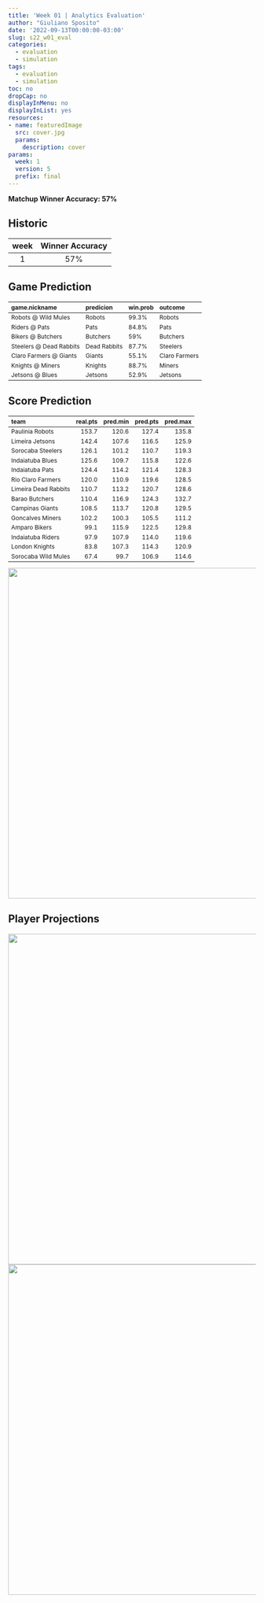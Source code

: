 ```yaml
---
title: 'Week 01 | Analytics Evaluation'
author: "Giuliano Sposito"
date: '2022-09-13T00:00:00-03:00'
slug: s22_w01_eval
categories:
  - evaluation
  - simulation
tags:
  - evaluation
  - simulation
toc: no
dropCap: no
displayInMenu: no
displayInList: yes
resources:
- name: featuredImage
  src: cover.jpg
  params:
    description: cover
params:
  week: 1
  version: 5
  prefix: final
---
```

<script src="{{< blogdown/postref >}}index_files/kePrint/kePrint.js"></script>
<link href="{{< blogdown/postref >}}index_files/lightable/lightable.css" rel="stylesheet" />
<script src="{{< blogdown/postref >}}index_files/kePrint/kePrint.js"></script>
<link href="{{< blogdown/postref >}}index_files/lightable/lightable.css" rel="stylesheet" />

**Matchup Winner Accuracy: 57%**

<!--more-->

## Historic

| week | Winner Accuracy |
|:----:|:---------------:|
| 1    |       57%       |







## Game Prediction

<table class="table" style="font-size: 12px; margin-left: auto; margin-right: auto;">
 <thead>
  <tr>
   <th style="text-align:left;"> game.nickname </th>
   <th style="text-align:left;"> predicion </th>
   <th style="text-align:left;"> win.prob </th>
   <th style="text-align:left;"> outcome </th>
  </tr>
 </thead>
<tbody>
  <tr>
   <td style="text-align:left;"> Robots @ Wild Mules </td>
   <td style="text-align:left;"> Robots </td>
   <td style="text-align:left;"> 99.3% </td>
   <td style="text-align:left;"> Robots </td>
  </tr>
  <tr>
   <td style="text-align:left;"> Riders @ Pats </td>
   <td style="text-align:left;"> Pats </td>
   <td style="text-align:left;"> 84.8% </td>
   <td style="text-align:left;"> Pats </td>
  </tr>
  <tr>
   <td style="text-align:left;"> Bikers @ Butchers </td>
   <td style="text-align:left;"> Butchers </td>
   <td style="text-align:left;"> 59% </td>
   <td style="text-align:left;"> Butchers </td>
  </tr>
  <tr>
   <td style="text-align:left;"> Steelers @ Dead Rabbits </td>
   <td style="text-align:left;"> Dead Rabbits </td>
   <td style="text-align:left;"> 87.7% </td>
   <td style="text-align:left;"> Steelers </td>
  </tr>
  <tr>
   <td style="text-align:left;"> Claro Farmers @ Giants </td>
   <td style="text-align:left;"> Giants </td>
   <td style="text-align:left;"> 55.1% </td>
   <td style="text-align:left;"> Claro Farmers </td>
  </tr>
  <tr>
   <td style="text-align:left;"> Knights @ Miners </td>
   <td style="text-align:left;"> Knights </td>
   <td style="text-align:left;"> 88.7% </td>
   <td style="text-align:left;"> Miners </td>
  </tr>
  <tr>
   <td style="text-align:left;"> Jetsons @ Blues </td>
   <td style="text-align:left;"> Jetsons </td>
   <td style="text-align:left;"> 52.9% </td>
   <td style="text-align:left;"> Jetsons </td>
  </tr>
</tbody>
</table>


## Score Prediction

<table class="table" style="font-size: 12px; margin-left: auto; margin-right: auto;">
 <thead>
  <tr>
   <th style="text-align:left;"> team </th>
   <th style="text-align:right;"> real.pts </th>
   <th style="text-align:right;"> pred.min </th>
   <th style="text-align:right;"> pred.pts </th>
   <th style="text-align:right;"> pred.max </th>
  </tr>
 </thead>
<tbody>
  <tr>
   <td style="text-align:left;"> Paulinia Robots </td>
   <td style="text-align:right;"> 153.7 </td>
   <td style="text-align:right;"> 120.6 </td>
   <td style="text-align:right;"> 127.4 </td>
   <td style="text-align:right;"> 135.8 </td>
  </tr>
  <tr>
   <td style="text-align:left;"> Limeira Jetsons </td>
   <td style="text-align:right;"> 142.4 </td>
   <td style="text-align:right;"> 107.6 </td>
   <td style="text-align:right;"> 116.5 </td>
   <td style="text-align:right;"> 125.9 </td>
  </tr>
  <tr>
   <td style="text-align:left;"> Sorocaba Steelers </td>
   <td style="text-align:right;"> 126.1 </td>
   <td style="text-align:right;"> 101.2 </td>
   <td style="text-align:right;"> 110.7 </td>
   <td style="text-align:right;"> 119.3 </td>
  </tr>
  <tr>
   <td style="text-align:left;"> Indaiatuba Blues </td>
   <td style="text-align:right;"> 125.6 </td>
   <td style="text-align:right;"> 109.7 </td>
   <td style="text-align:right;"> 115.8 </td>
   <td style="text-align:right;"> 122.6 </td>
  </tr>
  <tr>
   <td style="text-align:left;"> Indaiatuba Pats </td>
   <td style="text-align:right;"> 124.4 </td>
   <td style="text-align:right;"> 114.2 </td>
   <td style="text-align:right;"> 121.4 </td>
   <td style="text-align:right;"> 128.3 </td>
  </tr>
  <tr>
   <td style="text-align:left;"> Rio Claro Farmers </td>
   <td style="text-align:right;"> 120.0 </td>
   <td style="text-align:right;"> 110.9 </td>
   <td style="text-align:right;"> 119.6 </td>
   <td style="text-align:right;"> 128.5 </td>
  </tr>
  <tr>
   <td style="text-align:left;"> Limeira Dead Rabbits </td>
   <td style="text-align:right;"> 110.7 </td>
   <td style="text-align:right;"> 113.2 </td>
   <td style="text-align:right;"> 120.7 </td>
   <td style="text-align:right;"> 128.6 </td>
  </tr>
  <tr>
   <td style="text-align:left;"> Barao Butchers </td>
   <td style="text-align:right;"> 110.4 </td>
   <td style="text-align:right;"> 116.9 </td>
   <td style="text-align:right;"> 124.3 </td>
   <td style="text-align:right;"> 132.7 </td>
  </tr>
  <tr>
   <td style="text-align:left;"> Campinas Giants </td>
   <td style="text-align:right;"> 108.5 </td>
   <td style="text-align:right;"> 113.7 </td>
   <td style="text-align:right;"> 120.8 </td>
   <td style="text-align:right;"> 129.5 </td>
  </tr>
  <tr>
   <td style="text-align:left;"> Goncalves Miners </td>
   <td style="text-align:right;"> 102.2 </td>
   <td style="text-align:right;"> 100.3 </td>
   <td style="text-align:right;"> 105.5 </td>
   <td style="text-align:right;"> 111.2 </td>
  </tr>
  <tr>
   <td style="text-align:left;"> Amparo Bikers </td>
   <td style="text-align:right;"> 99.1 </td>
   <td style="text-align:right;"> 115.9 </td>
   <td style="text-align:right;"> 122.5 </td>
   <td style="text-align:right;"> 129.8 </td>
  </tr>
  <tr>
   <td style="text-align:left;"> Indaiatuba Riders </td>
   <td style="text-align:right;"> 97.9 </td>
   <td style="text-align:right;"> 107.9 </td>
   <td style="text-align:right;"> 114.0 </td>
   <td style="text-align:right;"> 119.6 </td>
  </tr>
  <tr>
   <td style="text-align:left;"> London Knights </td>
   <td style="text-align:right;"> 83.8 </td>
   <td style="text-align:right;"> 107.3 </td>
   <td style="text-align:right;"> 114.3 </td>
   <td style="text-align:right;"> 120.9 </td>
  </tr>
  <tr>
   <td style="text-align:left;"> Sorocaba Wild Mules </td>
   <td style="text-align:right;"> 67.4 </td>
   <td style="text-align:right;"> 99.7 </td>
   <td style="text-align:right;"> 106.9 </td>
   <td style="text-align:right;"> 114.6 </td>
  </tr>
</tbody>
</table>


<img src="{{< blogdown/postref >}}index_files/figure-html/scoreChart-1.png" width="672" />

## Player Projections

<img src="{{< blogdown/postref >}}index_files/figure-html/pointsProj-1.png" width="672" />

<img src="{{< blogdown/postref >}}index_files/figure-html/projErrors-1.png" width="672" />

